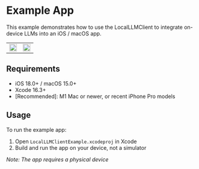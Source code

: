 # Example App

This example demonstrates how to use the LocalLLMClient to integrate on-device LLMs into an iOS / macOS app.

<table>
  <tr>
    <td><img src="https://github.com/user-attachments/assets/c3f20c4b-e121-4926-bee8-e85c9bcc5059" width="100%"/></td>
    <td><img src="https://github.com/user-attachments/assets/a96cd67c-7e06-4810-8165-688149a22386" width="100%"/></td>
  </tr>
</table>

## Requirements

- iOS 18.0+ / macOS 15.0+
- Xcode 16.3+
- [Recommended]: M1 Mac or newer, or recent iPhone Pro models

## Usage

To run the example app:

1. Open `LocalLLMClientExample.xcodeproj` in Xcode
2. Build and run the app on your device, not a simulator

*Note: The app requires a physical device*

